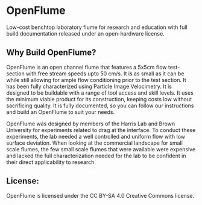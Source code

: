 # OpenFlume
Low-cost benchtop laboratory flume for research and education with full build documentation released under an open-hardware license.

## Why Build OpenFlume?
OpenFlume is an open channel flume that features a 5x5cm flow test-section with free stream speeds upto 50 cm/s. It is as small as it can be while still allowing for ample flow conditioning prior to the test section. It has been fully characterized using Particle
Image Velocimetry. It is designed to be buildable with a range of tool access and skill levels. It uses the minimum viable product for its construction, keeping costs low without sacrificing quality. It is fully documented, so you 
can follow our instructions and build an OpenFlume to suit your needs. 

OpenFlume was designed by members of the Harris Lab and Brown University for experiments related to drag at the interface. To conduct these experiments, the lab needed a well controlled and uniform flow with low surface deviation. 
When looking at the commercial landscape for small scale flumes, the few small scale flumes that were available were expensive and lacked the full characterization needed for the lab to be confident in their direct applicability to research. 

## License:
OpenFlume is licensed under the CC BY-SA 4.0 Creative Commons license. 
